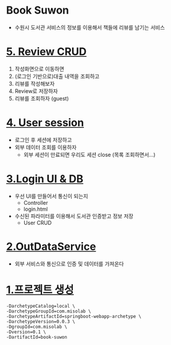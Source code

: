 # Book Suwon 
- 수원시 도서관 서비스의 정보를 이용해서 책들에 리뷰를 남기는 서비스

# [5. Review CRUD](https://github.com/misolab/book-suwon/issues/5)
1. 작성화면으로 이동하면
2. (로그인 기반으로)대출 내역을 조회하고
3. 리뷰를 작성해보자
4. Review로 저장하자
5. 리뷰를 조회하자 (guest)

# [4. User session](https://github.com/misolab/book-suwon/issues/4)
- 로그인 후 세션에 저장하고
- 외부 데이터 조회를 이용하자
  - 외부 세션이 만료되면 우리도 세션 close (목록 조회하면서...)

# [3.Login UI & DB](https://github.com/misolab/book-suwon/issues/3)
- 우선 UI를 만들어서 통신이 되는지
  - Controller
  - login.html
- 수신된 파라미터를 이용해서 도서관 인증받고 정보 저장
  - User CRUD

# [2.OutDataService](https://github.com/misolab/book-suwon/issues/2)
- 외부 서비스와 통신으로 인증 및 데이터를 가져온다

# [1.프로젝트 생성](https://github.com/misolab/book-suwon/issues/1)
```mvn archetype:generate \
-DarchetypeCatalog=local \
-DarchetypeGroupId=com.misolab \
-DarchetypeArtifactId=springboot-webapp-archetype \
-DarchetypeVersion=0.0.3 \
-DgroupId=com.misolab \
-Dversion=0.1 \
-DartifactId=book-suwon